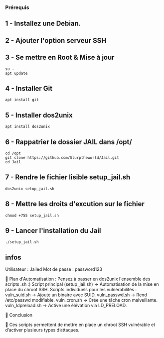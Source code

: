 ### Prérequis ####

## 1 - Installez une Debian.
## 2 - Ajouter l'option serveur SSH
## 3 - Se mettre en Root & Mise à jour 
    su -
    apt update
## 4 - Installer Git
    apt install git
## 5 - Installer dos2unix
    apt install dos2unix
## 6 - Rappatrier le dossier JAIL dans /opt/
    cd /opt
    git clone https://github.com/Slurptheworld/Jail.git
    cd Jail
## 7 - Rendre le fichier lisible setup_jail.sh
    dos2unix setup_jail.sh
## 8 - Mettre les droits d'excution sur le fichier
    chmod +755 setup_jail.sh
## 9 - Lancer l'installation du Jail
    ./setup_jail.sh

## infos
Utilisateur :
    Jailed
Mot de passe : 
    password123
    

📌 Plan d'Automatisation :
Pensez à passer en dos2unix l'ensemble des scripts .sh :)
    Script principal (setup_jail.sh) → Automatisation de la mise en place du chroot SSH.
    Scripts individuels pour les vulnérabilités :
        vuln_suid.sh → Ajoute un binaire avec SUID.
        vuln_passwd.sh → Rend /etc/passwd modifiable.
        vuln_cron.sh → Crée une tâche cron malveillante.
        vuln_ldpreload.sh → Active une élévation via LD_PRELOAD.

📌 Conclusion

🎯 Ces scripts permettent de mettre en place un chroot SSH vulnérable et d’activer plusieurs types d’attaques.
